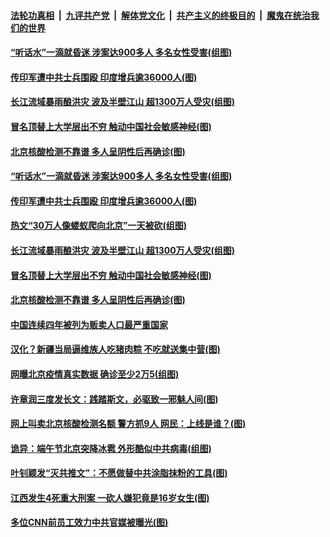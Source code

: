 

####  [法轮功真相](../../../../basic/blob/master/README.md?t=06281602) &nbsp;|&nbsp; [九评共产党](../../../../9ping.md/blob/master/README.md?t=06281602) &nbsp;|&nbsp; [解体党文化](../../../../jtdwh.md/blob/master/README.md?t=06281602)  &nbsp;|&nbsp; [共产主义的终极目的](../../../../gczydzjmd.md/blob/master/README.md?t=06281602) &nbsp;|&nbsp; [魔鬼在统治我们的世界](../../../../mgztzwmdsj.md/blob/master/README.md?t=06281602) 

#### [“听话水”一滴就昏迷 涉案达900多人 多名女性受害(组图)](../pages/p1/937942.md?t=06281602) 

#### [传印军遭中共士兵围殴 印度增兵逾36000人(图)](../pages/p1/937929.md?t=06281602) 

#### [长江流域暴雨酿洪灾 波及半壁江山 超1300万人受灾(组图)](../pages/p1/937912.md?t=06281602) 

#### [冒名顶替上大学层出不穷 触动中国社会敏感神经(图)](../pages/p1/937889.md?t=06281602) 

#### [北京核酸检测不靠谱 多人呈阴性后再确诊(图)](../pages/p1/937870.md?t=06281602) 


#### [“听话水”一滴就昏迷 涉案达900多人 多名女性受害(组图)](../pages/p1/937942.md?t=06281602) 

#### [传印军遭中共士兵围殴 印度增兵逾36000人(图)](../pages/p1/937929.md?t=06281602) 

#### [热文“30万人像蝼蚁爬向北京”一天被砍(组图)](../pages/p1/937920.md?t=06281602) 

#### [长江流域暴雨酿洪灾 波及半壁江山 超1300万人受灾(组图)](../pages/p1/937912.md?t=06281602) 


#### [冒名顶替上大学层出不穷 触动中国社会敏感神经(图)](../pages/p1/937889.md?t=06281602) 

#### [北京核酸检测不靠谱 多人呈阴性后再确诊(图)](../pages/p1/937870.md?t=06281602) 

#### [中国连续四年被列为贩卖人口最严重国家](../pages/p1/937867.md?t=06281602) 


#### [汉化？新疆当局逼维族人吃猪肉粽 不吃就送集中营(图)](../pages/p1/937849.md?t=06281602) 

#### [网曝北京疫情真实数据 确诊至少2万5(组图)](../pages/p1/937832.md?t=06281602) 

#### [许章润三度发长文：践踏斯文，必驱致一邪魅人间(图)](../pages/p1/937800.md?t=06281602) 




#### [网上叫卖北京核酸检测名额 警方抓9人 网民：上线是谁？(图)](../pages/p1/937803.md?t=06281602) 

#### [诡异：端午节北京突降冰雹 外形酷似中共病毒(组图)](../pages/p1/937796.md?t=06281602) 

#### [叶钊颖发“灭共推文”：不愿做替中共涂脂抹粉的工具(图)](../pages/p1/937774.md?t=06281602) 

#### [江西发生4死重大刑案 一砍人嫌犯竟是16岁女生(图)](../pages/p1/937755.md?t=06281602) 

#### [多位CNN前员工效力中共官媒被曝光(图)](../pages/p1/937731.md?t=06281602) 

